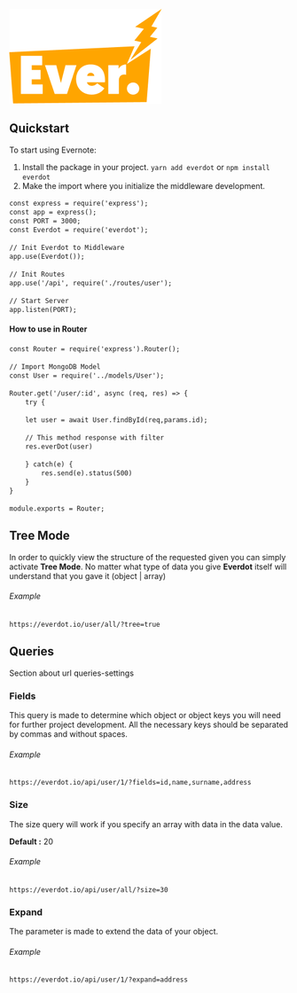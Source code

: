 ![Everdot](./everdot.png)

## Quickstart

To start using Evernote:

1. Install the package in your project. `yarn add everdot` or `npm install everdot`
2. Make the import where you initialize the middleware development.

```
const express = require('express');
const app = express();
const PORT = 3000;
const Everdot = require('everdot');

// Init Everdot to Middleware
app.use(Everdot());

// Init Routes
app.use('/api', require('./routes/user');

// Start Server
app.listen(PORT);
```

#### How to use in Router

```
const Router = require('express').Router();

// Import MongoDB Model
const User = require('../models/User');

Router.get('/user/:id', async (req, res) => {
    try {

    let user = await User.findById(req,params.id);

    // This method response with filter
    res.everDot(user)

    } catch(e) {
        res.send(e).status(500)
    }
}

module.exports = Router;
```

## Tree Mode

In order to quickly view the structure of the requested given you can simply activate **Tree Mode**. No matter what type of data you give **Everdot** itself will understand that you gave it (object | array)

###### Example

`https://everdot.io/user/all/?tree=true`

## Queries

Section about url queries-settings

### Fields

This query is made to determine which object or object keys you will need for further project development. All the necessary keys should be separated by commas and without spaces.

###### Example

`https://everdot.io/api/user/1/?fields=id,name,surname,address`

### Size

The size query will work if you specify an array with data in the data value.

**Default :** 20

###### Example
`https://everdot.io/api/user/all/?size=30`

### Expand
The parameter is made to extend the data of your object.

###### Example
`https://everdot.io/api/user/1/?expand=address`
